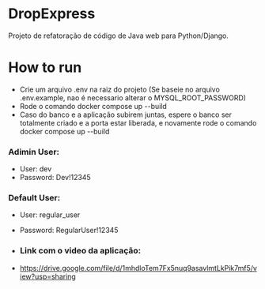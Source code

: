 # DropExpress
Projeto de refatoração de código de Java web para Python/Django.

# How to run
- Crie um arquivo .env na raiz do projeto (Se baseie no arquivo .env.example, nao é necessario alterar o MYSQL_ROOT_PASSWORD)
- Rode o comando docker compose up --build
- Caso do banco e a aplicação subirem juntas, espere o banco ser totalmente criado e a porta estar liberada, e novamente rode o comando docker compose up --build

### Adimin User:
- User: dev
- Password: Dev!12345

### Default User:
- User: regular_user
- Password: RegularUser!12345

- ### Link com o video da aplicação:
- https://drive.google.com/file/d/1mhdloTem7Fx5nuq9asavlmtLkPik7mf5/view?usp=sharing
